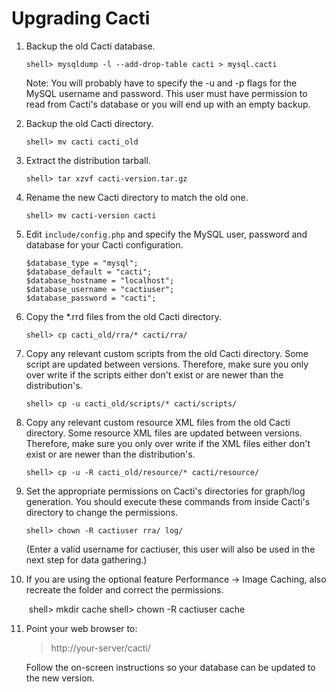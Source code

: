 Upgrading Cacti
===============

1.  Backup the old Cacti database.

        shell> mysqldump -l --add-drop-table cacti > mysql.cacti

    Note: You will probably have to specify the -u and -p flags for the MySQL username and password. This user must have permission to read from Cacti's database or you will end up with an empty backup.

2.  Backup the old Cacti directory.

        shell> mv cacti cacti_old

3.  Extract the distribution tarball.

        shell> tar xzvf cacti-version.tar.gz

4.  Rename the new Cacti directory to match the old one.

        shell> mv cacti-version cacti

5.  Edit `include/config.php` and specify the MySQL user, password and database for your Cacti configuration.

        $database_type = "mysql";
        $database_default = "cacti";
        $database_hostname = "localhost";
        $database_username = "cactiuser";
        $database_password = "cacti";

6.  Copy the *.rrd files from the old Cacti directory.

        shell> cp cacti_old/rra/* cacti/rra/

7.  Copy any relevant custom scripts from the old Cacti directory. Some script are updated between versions. Therefore, make sure you only over write if the scripts either don't exist or are newer than the distribution's.

        shell> cp -u cacti_old/scripts/* cacti/scripts/

8.  Copy any relevant custom resource XML files from the old Cacti directory. Some resource XML files are updated between versions. Therefore, make sure you only over write if the XML files either don't exist or are newer than the distribution's.

        shell> cp -u -R cacti_old/resource/* cacti/resource/

9.  Set the appropriate permissions on Cacti's directories for graph/log generation. You should execute these commands from inside Cacti's directory to change the permissions.

        shell> chown -R cactiuser rra/ log/

    (Enter a valid username for cactiuser, this user will also be used in the next step for data gathering.)

10. If you are using the optional feature Performance -> Image Caching, also recreate the folder and correct the permissions.

        shell> mkdir cache
        shell> chown -R cactiuser cache

11. Point your web browser to:

    > http://your-server/cacti/

    Follow the on-screen instructions so your database can be updated to the new version.

